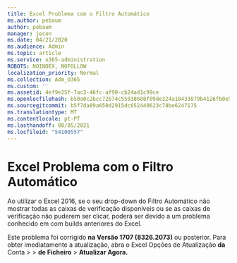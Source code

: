 ```yaml
---
title: Excel Problema com o Filtro Automático
ms.author: pebaum
author: pebaum
manager: jecon
ms.date: 04/21/2020
ms.audience: Admin
ms.topic: article
ms.service: o365-administration
ROBOTS: NOINDEX, NOFOLLOW
localization_priority: Normal
ms.collection: Adm_O365
ms.custom: ''
ms.assetid: 4ef9e25f-7ac3-46fc-af90-cb24ad1c99ce
ms.openlocfilehash: b50a0c2bcc72674c55938608f09de324a18433879b4126fb0e9c3314480dc180
ms.sourcegitcommit: b5f7da89a650d2915dc652449623c78be6247175
ms.translationtype: MT
ms.contentlocale: pt-PT
ms.lasthandoff: 08/05/2021
ms.locfileid: "54100557"
---
```

# <a name="excel-autofilter-issue"></a>Excel Problema com o Filtro Automático

Ao utilizar o Excel 2016, se o seu drop-down do Filtro Automático não mostrar todas as caixas de verificação disponíveis ou se as caixas de verificação não puderem ser clicar, poderá ser devido a um problema conhecido em com builds anteriores do Excel. 
  
Este problema foi corrigido **na Versão 1707 (8326.2073)** ou posterior. Para obter imediatamente a atualização, abra o Excel Opções de Atualização **da** Conta \>  \> **de Ficheiro** \> **Atualizar Agora.**
  

